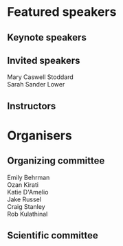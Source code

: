 # Featured speakers

## Keynote speakers


## Invited speakers

Mary Caswell Stoddard  
Sarah Sander Lower  

## Instructors


# Organisers


## Organizing committee

Emily Behrman  
Ozan Kirati  
Katie D'Amelio  
Jake Russel  
Craig Stanley  
Rob Kulathinal  

## Scientific committee
